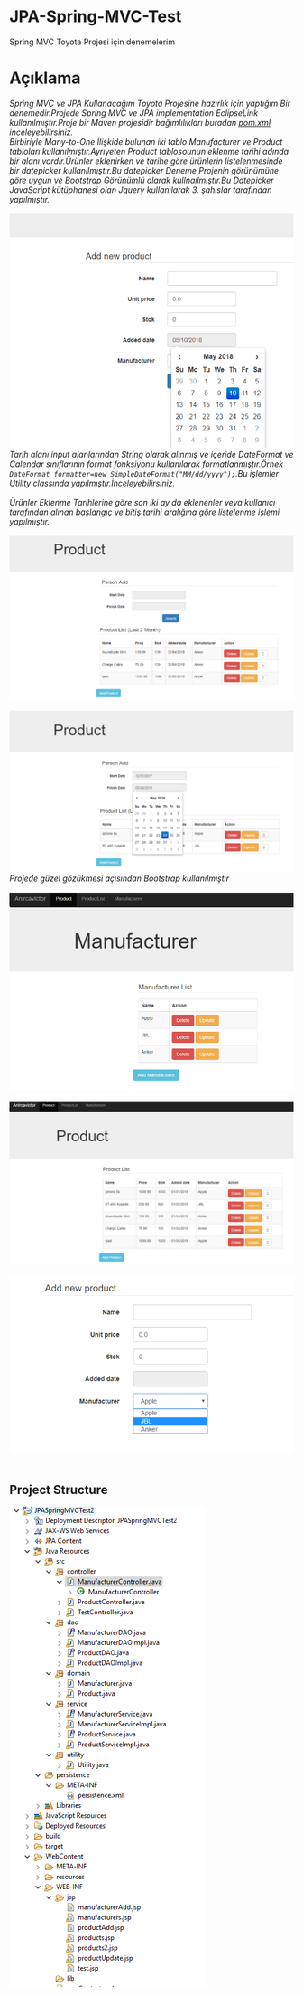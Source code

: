 # JPA-Spring-MVC-Test
Spring MVC Toyota Projesi için denemelerim 

# Açıklama
*Spring MVC ve JPA Kullanacağım Toyota Projesine hazırlık için yaptığım Bir denemedir.Projede Spring MVC ve JPA implementation EclipseLink
kullanılmıştır.Proje bir Maven projesidir bağımlılıkları buradan [pom.xml](https://github.com/anlrcavictor/JPA-Spring-MVC-Test/blob/master/JPASpringMVCTest2/pom.xml) inceleyebilirsiniz.*
</br>
*Birbiriyle Many-to-One İlişkide bulunan iki tablo Manufacturer ve Product tabloları kullanılmıştır.Ayrıyeten Product tablosounun eklenme
tarihi adında bir alanı vardır.Ürünler eklenirken ve tarihe göre ürünlerin listelenmesinde bir datepicker kullanılmıştır.Bu datepicker
Deneme Projenin görünümüne göre uygun ve Bootstrap Görünümlü olarak kullnaılmıştır.Bu Datepicker JavaScript kütüphanesi olan Jquery
kullanılarak 3. şahıslar tarafından yapılmıştır.*
</br></br>
![Datepicker](https://github.com/anlrcavictor/ImagesRepo-for-Readme/blob/master/JPASpringMVC%20Test/AddProduct.png?raw=true)
</br>
*Tarih alanı input alanlarından String olarak alınmış ve içeride DateFormat ve Calendar sınıflarının format fonksiyonu kullanılarak 
formatlanmıştır.Örnek `DateFormat formatter=new SimpleDateFormat("MM/dd/yyyy");`.Bu işlemler Utility classında yapılmıştır.[İnceleyebilirsiniz.](https://github.com/anlrcavictor/JPA-Spring-MVC-Test/blob/master/JPASpringMVCTest2/src/utility/Utility.java)*
</br></br>
*Ürünler Eklenme Tarihlerine göre son iki ay da eklenenler veya kullanıcı tarafından alınan başlangıç ve bitiş tarihi aralığına göre
listelenme işlemi yapılmıştır.*
</br></br>
![ProductList](https://github.com/anlrcavictor/ImagesRepo-for-Readme/blob/master/JPASpringMVC%20Test/ProductList.png?raw=true)
</br></br>
![ProductList2](https://github.com/anlrcavictor/ImagesRepo-for-Readme/blob/master/JPASpringMVC%20Test/SearchProduct.png?raw=true)
</br>
*Projede güzel gözükmesi açısından Bootstrap kullanılmıştır*
</br></br>
![Manufacturers](https://github.com/anlrcavictor/ImagesRepo-for-Readme/blob/master/JPASpringMVC%20Test/Manufacturer.png?raw=true)
</br></br>
![Product](https://github.com/anlrcavictor/ImagesRepo-for-Readme/blob/master/JPASpringMVC%20Test/Product.png?raw=true)
</br></br>
![AddProduct](https://github.com/anlrcavictor/ImagesRepo-for-Readme/blob/master/JPASpringMVC%20Test/AddProduct2.png?raw=true)
</br></br>
## Project Structure

![Structure](https://github.com/anlrcavictor/ImagesRepo-for-Readme/blob/master/JPASpringMVC%20Test/Structure.png?raw=true)



